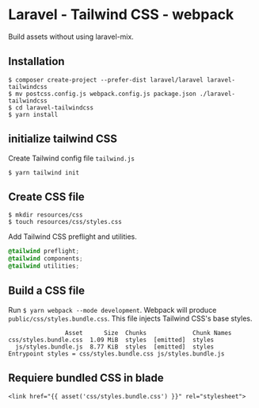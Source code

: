 # Laravel - Tailwind CSS - webpack	
Build assets without using laravel-mix.	

## Installation	

```
$ composer create-project --prefer-dist laravel/laravel laravel-tailwindcss
$ mv postcss.config.js webpack.config.js package.json ./laravel-tailwindcss 
$ cd laravel-tailwindcss
$ yarn install
```

## initialize tailwind CSS

Create Tailwind config file `tailwind.js`

```
$ yarn tailwind init
```

## Create CSS file

```
$ mkdir resources/css
$ touch resources/css/styles.css
```

Add Tailwind CSS preflight and utilities.

```resources/css/styles.css
@tailwind preflight;
@tailwind components;
@tailwind utilities;
```

## Build a CSS file	

Run `$ yarn webpack --mode development`. Webpack will produce `public/css/styles.bundle.css`. This file injects Tailwind CSS's base styles.	

```
                Asset      Size  Chunks             Chunk Names
css/styles.bundle.css  1.09 MiB  styles  [emitted]  styles
  js/styles.bundle.js  8.77 KiB  styles  [emitted]  styles
Entrypoint styles = css/styles.bundle.css js/styles.bundle.js
```

## Requiere bundled CSS in blade
```
<link href="{{ asset('css/styles.bundle.css') }}" rel="stylesheet">
```